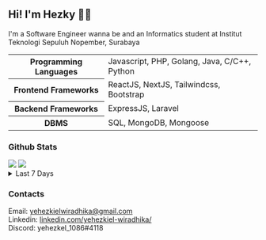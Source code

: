 ## Hi! I'm Hezky 👋🏻
I'm a Software Engineer wanna be and an Informatics student at Institut Teknologi Sepuluh Nopember, Surabaya

<table>
  <tbody>
    <tr>
      <th>Programming Languages</th> 
      <td>Javascript, PHP, Golang, Java, C/C++, Python</td>
    </tr>
    <tr>
      <th>Frontend Frameworks</th>
      <td>ReactJS, NextJS, Tailwindcss, Bootstrap</td>
    </tr>
    <tr>
      <th>Backend Frameworks</th>
      <td>ExpressJS, Laravel</td>
    </tr>
    <tr>
      <th>DBMS</th>
      <td>SQL, MongoDB, Mongoose</td>
    </tr>
  </tbody>
</table>

### Github Stats

<img src='https://github-readme-stats.vercel.app/api?username=bazoka-kaka&show_icons=true&count_private=true&theme=dracula' />
<img src='https://github-readme-stats.vercel.app/api/top-langs/?username=bazoka-kaka&layout=compact&theme=dracula&langs_count=15' />
<details>
  <summary>Last 7 Days</summary><br />
  <img src='https://wakatime.com/share/@e08f8b14-02a9-4fc3-a997-6be14dbaff15/901d8d76-e039-41e7-96f8-f48de02c6e18.svg' width='500' />
</details>

### Contacts

Email: yehezkielwiradhika@gmail.com
<br>
Linkedin: [linkedin.com/yehezkiel-wiradhika/](https://www.linkedin.com/in/yehezkiel-wiradhika)
<br>
Discord: yehezkel_1086#4118
